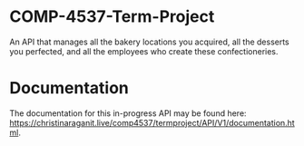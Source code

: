 # COMP-4537-Term-Project
An API that manages all the bakery locations you acquired, all the desserts you perfected, and all the employees who create these confectioneries.<br>

# Documentation
The documentation for this in-progress API may be found here: https://christinaraganit.live/comp4537/termproject/API/V1/documentation.html.
